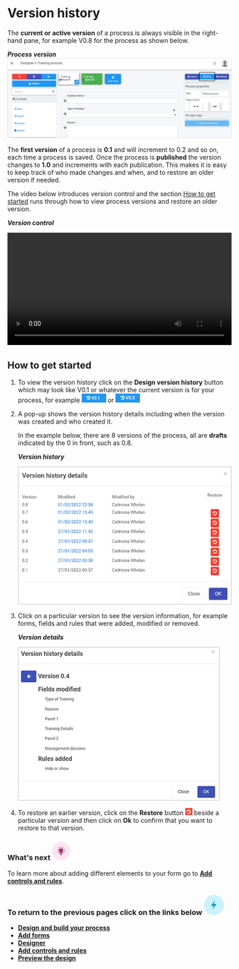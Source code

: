 # Version history

The **current or active version** of a process is always visible in the right-hand pane, for example V0.8 for the process as shown below.

***Process version***
![Process version history](../images/versionhistory.png)

The **first version** of a process is **0.1** and will increment to 0.2 and so on, each time a process is saved. Once the process is **published** the version changes to **1.0** and increments with each publication. This makes it is easy to keep track of who made changes and when, and to restore an older version if needed. 

The video below introduces version control and the section [How to get started](#how-to-get-started) runs through how to view process versions and restore an older version.

***Version control***

<video width="100%" style="width:100%" controls>
    <source src="../videos/versioncontrol.mp4">
    Your browser does not support the video tag.
    </source>
</video>


## How to get started ##

1. To view the version history click on the **Design version history** button which may look like V0.1 or whatever the current version is for your process, for example ![View design version history](../images/version1.png) or ![Version 0.8](../images/version8.png)

2. A pop-up shows the version history details including when the version was created and who created it. 

   In the example below, there are 8 versions of the process, all are **drafts** indicated by the 0 in front, such as 0.8.
   
   ***Version history***

   ![Version history details](../images/versions.png)

3. Click on a particular version to see the version information, for example forms, fields and rules that were added,  modified or removed.

   ***Version details***

   ![Version details](../images/versiondetails.png)

4. To restore an earlier version, click on the **Restore** button ![Restore button](images/restore.png) beside a particular version and then click on **Ok** to confirm that you want to restore to that version. 

   

### What's next  ![Idea icon](../images/18.png) ###

To learn more about adding different elements to your form go to **[Add controls and rules](getting-started/create_process/add_form_elements.md)**.



### **To return to the previous pages click on the links below**  ![Idea icon](../images/10.png) 

- [**Design and build your process**](getting-started/create_process/design_process.md) 
- [**Add forms**](getting-started/create_process/create_form.md)
- [**Designer**](getting-started/create_process/designer.md)
- [**Add controls and rules**](getting-started/create_process/add_form_elements.md)
- [**Preview the design**](getting-started/create_process/previewer.md)

